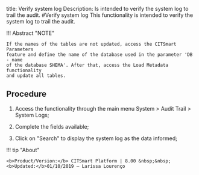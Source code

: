 title: Verify system log
Description: Is intended to verify the system log to trail the audit. 
#Verify system log
This functionality is intended to verify the system log to trail the audit.

!!! Abstract "NOTE"

    If the names of the tables are not updated, access the CITSmart Parameters
    feature and define the name of the database used in the parameter 'DB - name
    of the database SHEMA'. After that, access the Load Metadata functionality
    and update all tables.
    
Procedure
-------------

1.  Access the functionality through the main menu System \> Audit Trail \>
    System Logs;

2.  Complete the fields available;

3.  Click on "Search" to display the system log as the data informed;

!!! tip "About"

    <b>Product/Version:</b> CITSmart Platform | 8.00 &nbsp;&nbsp;
    <b>Updated:</b>01/10/2019 – Larissa Lourenço
